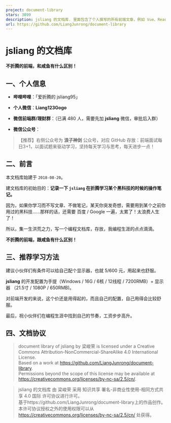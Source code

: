 ```yaml
---
project: document-library
stars: 3899
description: jsliang 的文档库. 里面包含了个人撰写的所有前端文章，例如 Vue、React,、ECharts、微信小程序、算法、数据结构等……
url: https://github.com/LiangJunrong/document-library
---
```


jsliang 的文档库
============

**不折腾的前端，和咸鱼有什么区别！**

一、个人信息
------

-   **哔哩哔哩**：「爱折腾的 jsliang95」
-   **个人微信**：**Liang123Gogo**

-   **微信前端群/理财群**：（已满 480 人，需要先加 **jsliang** 微信，审批后入群）
-   **微信公众号**：

> 【推荐】右侧公众号为 **浪子神剑** 公众号，对应 GitHub 存放：前端面试每日3+1，以面试题来驱动学习，坚持每天学习与思考，每天进步一点！

二、前言
----

本文档库始建于 `2018-08-20`。

建文档库的初始目的：**记录一下 `jsliang` 在折腾学习某个黑科技的时候的操作笔记。**

因为，如果你学习而不写文章、不做笔记，某天你突发奇想，需要用到某个之前你用过的黑科技……那样的话，还需要 百度 / Google 一遍，太累了！太浪费人生了！

所以，集一生洪荒之力，写一个编程文档库，存放，我编程生涯的点点滴滴。

**不折腾的前端，跟咸鱼有什么区别！**

三、推荐学习方法
--------

建议小伙伴们有条件可以给自己配个显示器，也就 5/600 元，用起来也舒服。

**jsliang** 的开发配置为手提（Windows / 16G / 6核 / 12线程 / 7200RMB）+ 显示器 （21.5寸 / 1080P / 650RMB)。

对前端开发的来说，这个价还是用得起的，而且自己的配置，自己用得会比较舒服。

最后，祝小伙伴们在编程生涯中找到自己的节奏，工资步步高升。

四、文档协议
------

>   
> document library of jsliang by 梁峻荣 is licensed under a Creative Commons Attribution-NonCommercial-ShareAlike 4.0 International License.  
> Based on a work at https://github.com/LiangJunrong/document-library.  
> Permissions beyond the scope of this license may be available at https://creativecommons.org/licenses/by-nc-sa/2.5/cn/.

>   
> jsliang 的文档库 由 梁峻荣 采用 知识共享 署名-非商业性使用-相同方式共享 4.0 国际 许可协议进行许可。  
> 基于https://github.com/LiangJunrong/document-library上的作品创作。  
> 本许可协议授权之外的使用权限可以从 https://creativecommons.org/licenses/by-nc-sa/2.5/cn/ 处获得。
